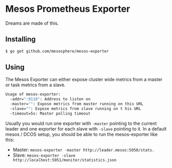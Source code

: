 # Mesos Prometheus Exporter
Dreams are made of this.

## Installing
```sh
$ go get github.com/mesosphere/mesos-exporter
```

## Using
The Mesos Exporter can either expose cluster wide metrics from a master or task
metrics from a slave.

```sh
Usage of mesos-exporter:
  -addr=":9110": Address to listen on
  -master="": Expose metrics from master running on this URL
  -slave="": Expose metrics from slave running on t his URL
  -timeout=5s: Master polling timeout
```

Usually you would run one exporter with `-master` pointing to the current
leader and one exporter for each slave with `-slave` pointing to it. In
a default mesos / DCOS setup, you should be able to run the mesos-exporter
like this:

- Master: `mesos-exporter -master http://leader.mesos:5050/stats.`
- Slave: `mesos-exporter -slave http://localhost:5051/monitor/statistics.json`
